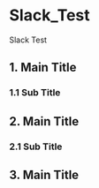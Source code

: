 # Slack_Test
Slack Test

## 1. Main Title
### 1.1 Sub Title

## 2. Main Title
### 2.1 Sub Title

## 3. Main Title
